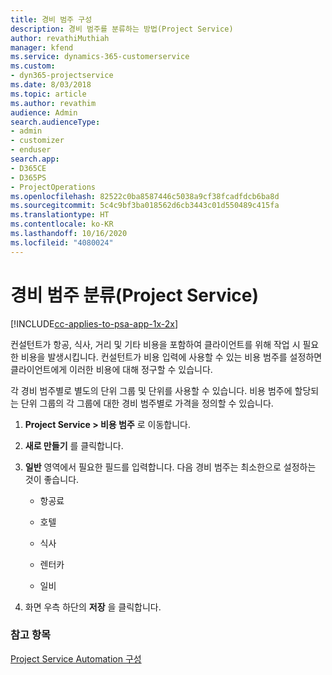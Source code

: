 ```yaml
---
title: 경비 범주 구성
description: 경비 범주를 분류하는 방법(Project Service)
author: revathiMuthiah
manager: kfend
ms.service: dynamics-365-customerservice
ms.custom:
- dyn365-projectservice
ms.date: 8/03/2018
ms.topic: article
ms.author: revathim
audience: Admin
search.audienceType:
- admin
- customizer
- enduser
search.app:
- D365CE
- D365PS
- ProjectOperations
ms.openlocfilehash: 82522c0ba8587446c5038a9cf38fcadfdcb6ba8d
ms.sourcegitcommit: 5c4c9bf3ba018562d6cb3443c01d550489c415fa
ms.translationtype: HT
ms.contentlocale: ko-KR
ms.lasthandoff: 10/16/2020
ms.locfileid: "4080024"
---
```

# <a name="configure-expense-categories-project-service"></a>경비 범주 분류(Project Service)

[!INCLUDE[cc-applies-to-psa-app-1x-2x](../includes/cc-applies-to-psa-app-1x-2x.md)]

컨설턴트가 항공, 식사, 거리 및 기타 비용을 포함하여 클라이언트를 위해 작업 시 필요한 비용을 발생시킵니다. 컨설턴트가 비용 입력에 사용할 수 있는 비용 범주를 설정하면 클라이언트에게 이러한 비용에 대해 정구할 수 있습니다.  
  
각 경비 범주별로 별도의 단위 그룹 및 단위를 사용할 수 있습니다. 비용 범주에 할당되는 단위 그룹의 각 그룹에 대한 경비 범주별로 가격을 정의할 수 있습니다.  
  
1.  **Project Service > 비용 범주** 로 이동합니다.  
  
2.  **새로 만들기** 를 클릭합니다.  
  
3.  **일반** 영역에서 필요한 필드를 입력합니다. 다음 경비 범주는 최소한으로 설정하는 것이 좋습니다.  
  
    -   항공료  
  
    -   호텔  
  
    -   식사  
  
    -   렌터카  
  
    -   일비  
  
4.  화면 우측 하단의 **저장** 을 클릭합니다.  
  
### <a name="see-also"></a>참고 항목  
 [Project Service Automation 구성](../psa/configure.md)
